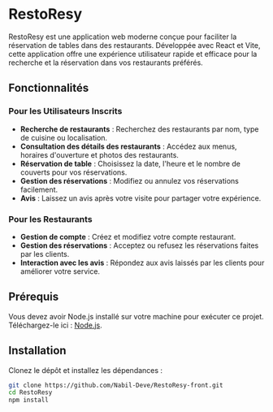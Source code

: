 # RestoResy

RestoResy est une application web moderne conçue pour faciliter la réservation de tables dans des restaurants. Développée avec React et Vite, cette application offre une expérience utilisateur rapide et efficace pour la recherche et la réservation dans vos restaurants préférés.

## Fonctionnalités

### Pour les Utilisateurs Inscrits

- **Recherche de restaurants** : Recherchez des restaurants par nom, type de cuisine ou localisation.
- **Consultation des détails des restaurants** : Accédez aux menus, horaires d'ouverture et photos des restaurants.
- **Réservation de table** : Choisissez la date, l'heure et le nombre de couverts pour vos réservations.
- **Gestion des réservations** : Modifiez ou annulez vos réservations facilement.
- **Avis** : Laissez un avis après votre visite pour partager votre expérience.

### Pour les Restaurants

- **Gestion de compte** : Créez et modifiez votre compte restaurant.
- **Gestion des réservations** : Acceptez ou refusez les réservations faites par les clients.
- **Interaction avec les avis** : Répondez aux avis laissés par les clients pour améliorer votre service.

## Prérequis

Vous devez avoir Node.js installé sur votre machine pour exécuter ce projet. Téléchargez-le ici : [Node.js](https://nodejs.org/).

## Installation

Clonez le dépôt et installez les dépendances :

```bash
git clone https://github.com/Nabil-Deve/RestoResy-front.git
cd RestoResy
npm install
```

